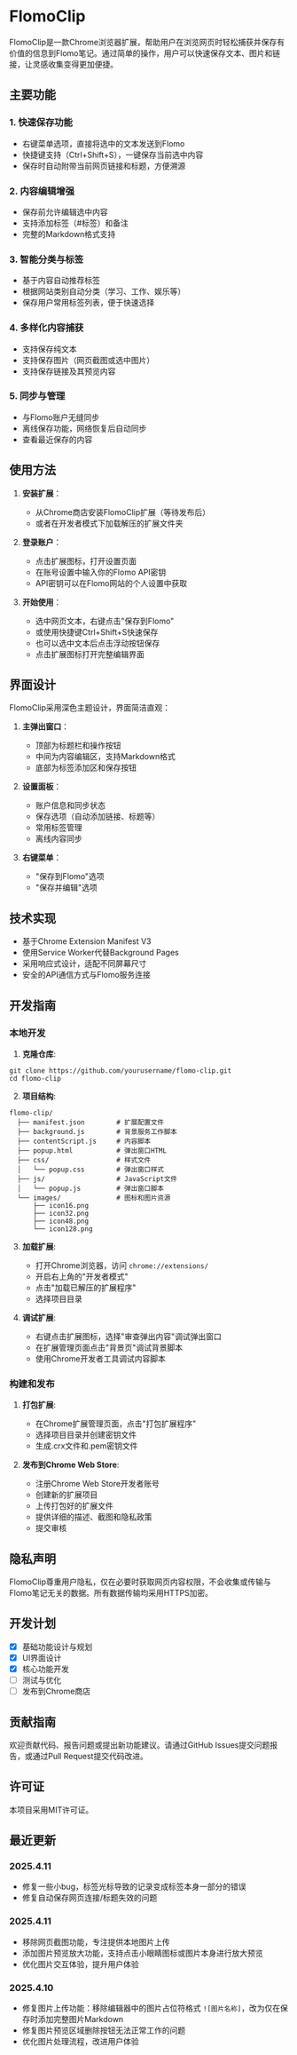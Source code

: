 # FlomoClip

FlomoClip是一款Chrome浏览器扩展，帮助用户在浏览网页时轻松捕获并保存有价值的信息到Flomo笔记。通过简单的操作，用户可以快速保存文本、图片和链接，让灵感收集变得更加便捷。

## 主要功能

### 1. 快速保存功能
- 右键菜单选项，直接将选中的文本发送到Flomo
- 快捷键支持（Ctrl+Shift+S），一键保存当前选中内容
- 保存时自动附带当前网页链接和标题，方便溯源

### 2. 内容编辑增强
- 保存前允许编辑选中内容
- 支持添加标签（#标签）和备注
- 完整的Markdown格式支持

### 3. 智能分类与标签
- 基于内容自动推荐标签
- 根据网站类别自动分类（学习、工作、娱乐等）
- 保存用户常用标签列表，便于快速选择

### 4. 多样化内容捕获
- 支持保存纯文本
- 支持保存图片（网页截图或选中图片）
- 支持保存链接及其预览内容

### 5. 同步与管理
- 与Flomo账户无缝同步
- 离线保存功能，网络恢复后自动同步
- 查看最近保存的内容

## 使用方法

1. **安装扩展**：
   - 从Chrome商店安装FlomoClip扩展（等待发布后）
   - 或者在开发者模式下加载解压的扩展文件夹

2. **登录账户**：
   - 点击扩展图标，打开设置页面
   - 在账号设置中输入你的Flomo API密钥
   - API密钥可以在Flomo网站的个人设置中获取

3. **开始使用**：
   - 选中网页文本，右键点击"保存到Flomo"
   - 或使用快捷键Ctrl+Shift+S快速保存
   - 也可以选中文本后点击浮动按钮保存
   - 点击扩展图标打开完整编辑界面

## 界面设计

FlomoClip采用深色主题设计，界面简洁直观：

1. **主弹出窗口**：
   - 顶部为标题栏和操作按钮
   - 中间为内容编辑区，支持Markdown格式
   - 底部为标签添加区和保存按钮

2. **设置面板**：
   - 账户信息和同步状态
   - 保存选项（自动添加链接、标题等）
   - 常用标签管理
   - 离线内容同步

3. **右键菜单**：
   - "保存到Flomo"选项
   - "保存并编辑"选项

## 技术实现

- 基于Chrome Extension Manifest V3
- 使用Service Worker代替Background Pages
- 采用响应式设计，适配不同屏幕尺寸
- 安全的API通信方式与Flomo服务连接

## 开发指南

### 本地开发

1. **克隆仓库**:
```
git clone https://github.com/yourusername/flomo-clip.git
cd flomo-clip
```

2. **项目结构**:
```
flomo-clip/
  ├── manifest.json        # 扩展配置文件
  ├── background.js        # 背景服务工作脚本
  ├── contentScript.js     # 内容脚本
  ├── popup.html           # 弹出窗口HTML
  ├── css/                 # 样式文件
  │   └── popup.css        # 弹出窗口样式
  ├── js/                  # JavaScript文件
  │   └── popup.js         # 弹出窗口脚本
  └── images/              # 图标和图片资源
      ├── icon16.png
      ├── icon32.png
      ├── icon48.png
      └── icon128.png
```

3. **加载扩展**:
   - 打开Chrome浏览器，访问 `chrome://extensions/`
   - 开启右上角的"开发者模式"
   - 点击"加载已解压的扩展程序"
   - 选择项目目录

4. **调试扩展**:
   - 右键点击扩展图标，选择"审查弹出内容"调试弹出窗口
   - 在扩展管理页面点击"背景页"调试背景脚本
   - 使用Chrome开发者工具调试内容脚本

### 构建和发布

1. **打包扩展**:
   - 在Chrome扩展管理页面，点击"打包扩展程序"
   - 选择项目目录并创建密钥文件
   - 生成.crx文件和.pem密钥文件

2. **发布到Chrome Web Store**:
   - 注册Chrome Web Store开发者账号
   - 创建新的扩展项目
   - 上传打包好的扩展文件
   - 提供详细的描述、截图和隐私政策
   - 提交审核

## 隐私声明

FlomoClip尊重用户隐私，仅在必要时获取网页内容权限，不会收集或传输与Flomo笔记无关的数据。所有数据传输均采用HTTPS加密。

## 开发计划

- [x] 基础功能设计与规划
- [x] UI界面设计
- [x] 核心功能开发
- [ ] 测试与优化
- [ ] 发布到Chrome商店

## 贡献指南

欢迎贡献代码、报告问题或提出新功能建议。请通过GitHub Issues提交问题报告，或通过Pull Request提交代码改进。

## 许可证

本项目采用MIT许可证。

## 最近更新

### 2025.4.11
- 修复一些小bug，标签光标导致的记录变成标签本身一部分的错误
- 修复自动保存网页连接/标题失效的问题

### 2025.4.11
- 移除网页截图功能，专注提供本地图片上传
- 添加图片预览放大功能，支持点击小眼睛图标或图片本身进行放大预览
- 优化图片交互体验，提升用户体验

### 2025.4.10
- 修复图片上传功能：移除编辑器中的图片占位符格式 `![图片名称]`，改为仅在保存时添加完整图片Markdown
- 修复图片预览区域删除按钮无法正常工作的问题
- 优化图片处理流程，改进用户体验

